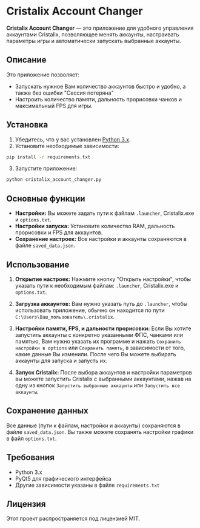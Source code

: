 
# Cristalix Account Changer

**Cristalix Account Changer** — это приложение для удобного управления аккаунтами Cristalix, позволяющее менять аккаунты, настраивать параметры игры и автоматически запускать выбранные аккаунты.

## Описание

Это приложение позволяет:

- Запускать нужное Вам количество аккаунтов быстро и удобно, а также без ошибки "Сессия потеряна"
- Настроить количество памяти, дальность прорисовки чанков и максимальный FPS для игры.


## Установка

1. Убедитесь, что у вас установлен [Python 3.x](https://www.python.org/downloads/).
2. Установите необходимые зависимости:

```bash
pip install -r requirements.txt
```

3. Запустите приложение:

```bash
python cristalix_account_changer.py
```

## Основные функции

- **Настройки:** Вы можете задать пути к файлам `.launcher`, Cristalix.exe и `options.txt`.
- **Настройки запуска:** Установите количество RAM, дальность прорисовки и FPS для аккаунтов.
- **Сохранение настроек:** Все настройки и аккаунты сохраняются в файле `saved_data.json`.

## Использование

1. **Открытие настроек:**
   Нажмите кнопку "Открыть настройки", чтобы указать пути к необходимым файлам: `.launcher`, Cristalix.exe и `options.txt`.

2. **Загрузка аккаунтов:**
   Вам нужно указать путь до `.launcher`, чтобы использовать приложение, обычно он находится по пути `C:\Users\Ваш_пользователь\.cristalix`.

3. **Настройки памяти, FPS, и дальности прорисовки:**
   Если Вы хотите запустить аккаунты с конкретно указанными ФПС, чанками или памятью, Вам нужно указать их программе и нажать `Сохранить настройки в options` или `Сохранить память`, в зависимости от того, какие данные Вы изменили. После чего Вы можете выбирать аккаунты для запуска и запусть их. 

4. **Запуск Cristalix:**
   После выбора аккаунтов и настройки параметров вы можете запустить Cristalix с выбранными аккаунтами, нажав на одну из кнопок `Запустить выбранные аккаунты` или `Запустить все аккаунты`.

## Сохранение данных

Все данные (пути к файлам, настройки и аккаунты) сохраняются в файле `saved_data.json`. Вы также можете сохранять настройки графики в файл `options.txt`.

## Требования

- Python 3.x
- PyQt5 для графического интерфейса
- Другие зависимости указаны в файле `requirements.txt`

## Лицензия

Этот проект распространяется под лицензией MIT.
